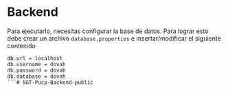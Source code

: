 <!--
Nombre del archivo: README.md
Fecha de creacion: 19/09/2022
Autor: Carlos Toro
Descripcion: Archivo con instrucciones para ejecutar el backend
-->

# Backend

Para ejecutarlo, necesitas configurar la base de datos. Para lograr esto debe crear un archivo
`database.properties` e insertar/modificar el siguiente contenido
```properties
db.url = localhost
db.username = dovah
db.password = dovah
db.database = dovah
```#   S G T - P u c p - B a c k e n d - p u b l i c  
 